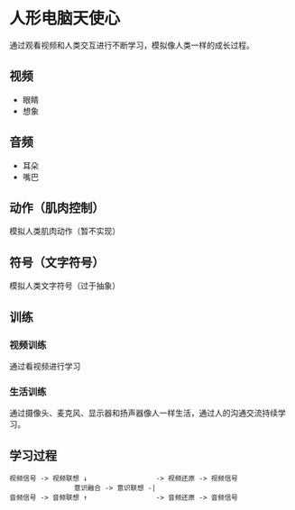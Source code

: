 # 人形电脑天使心

通过观看视频和人类交互进行不断学习，模拟像人类一样的成长过程。

## 视频

- 眼睛
- 想象

## 音频

- 耳朵
- 嘴巴

## 动作（肌肉控制）

模拟人类肌肉动作（暂不实现）

## 符号（文字符号）

模拟人类文字符号（过于抽象）

## 训练

### 视频训练

通过看视频进行学习

### 生活训练

通过摄像头、麦克风、显示器和扬声器像人一样生活，通过人的沟通交流持续学习。

## 学习过程

```
视频信号 -> 视频联想 ↓                 -> 视频还原 -> 视频信号
                意识融合 -> 意识联想 -|
音频信号 -> 音频联想 ↑                 -> 音频还原 -> 音频信号
```
